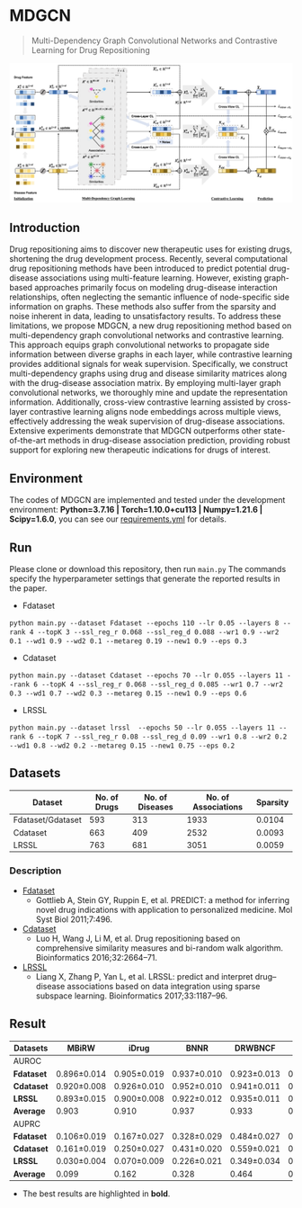 # MDGCN
> Multi-Dependency Graph Convolutional Networks and Contrastive Learning for Drug Repositioning

![framwork.png](framework.png)

## Introduction
Drug repositioning aims to discover new therapeutic uses for existing drugs, shortening the drug development process. Recently, several computational drug repositioning methods have been introduced to predict potential drug-disease associations using multi-feature learning. However, existing graph-based approaches primarily focus on modeling drug-disease interaction relationships, often neglecting the semantic influence of node-specific side information on graphs. These methods also suffer from the sparsity and noise inherent in data, leading to unsatisfactory results. To address these limitations, we propose MDGCN, a new drug repositioning method based on multi-dependency graph convolutional networks and contrastive learning. This approach equips graph convolutional networks to propagate side information between diverse graphs in each layer, while contrastive learning provides additional signals for weak supervision. Specifically, we construct multi-dependency graphs using drug and disease similarity matrices along with the drug-disease association matrix. By employing multi-layer graph convolutional networks, we thoroughly mine and update the representation information. Additionally, cross-view contrastive learning assisted by cross-layer contrastive learning aligns node embeddings across multiple views, effectively addressing the weak supervision of drug-disease associations. Extensive experiments demonstrate that MDGCN outperforms other state-of-the-art methods in drug-disease association prediction, providing robust support for exploring new therapeutic indications for drugs of interest.

## Environment
The codes of MDGCN are implemented and tested under the development environment: **Python=3.7.16 | Torch=1.10.0+cu113 | Numpy=1.21.6 | Scipy=1.6.0**, you can see our [requirements.yml](requirements.yml) for details.

## Run
Please clone or download this repository, then run `main.py`
The commands specify the hyperparameter settings that generate the reported results in the paper.

- Fdataset
```
python main.py --dataset Fdataset --epochs 110 --lr 0.05 --layers 8 --rank 4 --topK 3 --ssl_reg_r 0.068 --ssl_reg_d 0.088 --wr1 0.9 --wr2 0.1 --wd1 0.9 --wd2 0.1 --metareg 0.19 --new1 0.9 --eps 0.3
```
- Cdataset
```
python main.py --dataset Cdataset --epochs 70 --lr 0.055 --layers 11 --rank 6 --topK 4 --ssl_reg_r 0.068 --ssl_reg_d 0.085 --wr1 0.7 --wr2 0.3 --wd1 0.7 --wd2 0.3 --metareg 0.15 --new1 0.9 --eps 0.6
```
- LRSSL
```
python main.py --dataset lrssl  --epochs 50 --lr 0.055 --layers 11 --rank 6 --topK 7 --ssl_reg_r 0.08 --ssl_reg_d 0.09 --wr1 0.8 --wr2 0.2 --wd1 0.8 --wd2 0.2 --metareg 0.15 --new1 0.75 --eps 0.2
```

## Datasets

| Dataset           | No. of Drugs | No. of Diseases | No. of Associations | Sparsity |
|-------------------|--------------|-----------------|---------------------|----------|
| Fdataset/Gdataset | 593          | 313             | 1933                | 0.0104   |
| Cdataset          | 663          | 409             | 2532                | 0.0093   |
| LRSSL             | 763          | 681             | 3051                | 0.0059   |

[//]: # (| Ldataset&#40;LAGCN&#41;   | 269          | 598             | 18416               | 0.1145   |)
[//]: # (> Data above from [AdaDR]&#40;https://github.com/xinliangSun/AdaDR/tree/main/AdaDR/raw_data/drug_data&#41;)

### Description

- [Fdataset](https://github.com/BioinformaticsCSU/BNNR)
  - Gottlieb A, Stein GY, Ruppin E, et al. PREDICT: a method for inferring novel drug indications with application to personalized medicine. Mol Syst Biol 2011;7:496.
- [Cdataset](https://github.com/BioinformaticsCSU/BNNR)
  - Luo H, Wang J, Li M, et al. Drug repositioning based on comprehensive similarity measures and bi-random walk algorithm. Bioinformatics 2016;32:2664–71.
- [LRSSL](https://github.com/linwang1982/DRIMC)
  - Liang X, Zhang P, Yan L, et al. LRSSL: predict and interpret drug–disease associations based on data integration using sparse subspace learning. Bioinformatics 2017;33:1187–96.

[//]: # (- [Ldataset]&#40;https://github.com/storyandwine/LAGCN&#41;/LAGCN)
[//]: # (  - Yu Z, Huang F, Zhao X, et al. Predicting drug–disease associations through layer attention graph convolutional network. Brief Bioinform 2020;22:1–11.)

## Result
| Datasets    | MBiRW           | iDrug           | BNNR            | DRWBNCF         | AdaDR           | DRHGCN          | MDGCN           |
|-------------|-----------------|-----------------|-----------------|-----------------|-----------------|-----------------|-----------------|
| AUROC |    |     |      |     |     |     |  |
| **Fdataset** | 0.896±0.014     | 0.905±0.019     | 0.937±0.010     | 0.923±0.013     | 0.952±0.006     | 0.948±0.011     | **0.961±0.010** |
| **Cdataset** | 0.920±0.008     | 0.926±0.010     | 0.952±0.010     | 0.941±0.011     | 0.966±0.006     | 0.964±0.005     | **0.972±0.006** |
| **LRSSL**    | 0.893±0.015     | 0.900±0.008     | 0.922±0.012     | 0.935±0.011     | 0.950±0.010     | 0.961±0.006     | **0.965±0.008** |
| **Average**  | 0.903           | 0.910           | 0.937           | 0.933           | 0.956           | 0.958           | **0.966**       |
| AUPRC |    |     |      |     |     |     |  |
| **Fdataset** | 0.106±0.019     | 0.167±0.027     | 0.328±0.029     | 0.484±0.027     | 0.588±0.041     | 0.490±0.041     | **0.602±0.041** |
| **Cdataset** | 0.161±0.019     | 0.250±0.027     | 0.431±0.020     | 0.559±0.021     | 0.671±0.030     | 0.580±0.035     | **0.694±0.028** |
| **LRSSL**    | 0.030±0.004     | 0.070±0.009     | 0.226±0.021     | 0.349±0.034     | 0.475±0.042     | 0.384±0.022     | **0.501±0.044** |
| **Average**  | 0.099           | 0.162           | 0.328           | 0.464           | 0.578           | 0.485           | **0.598**       |

* The best results are highlighted in **bold**.

